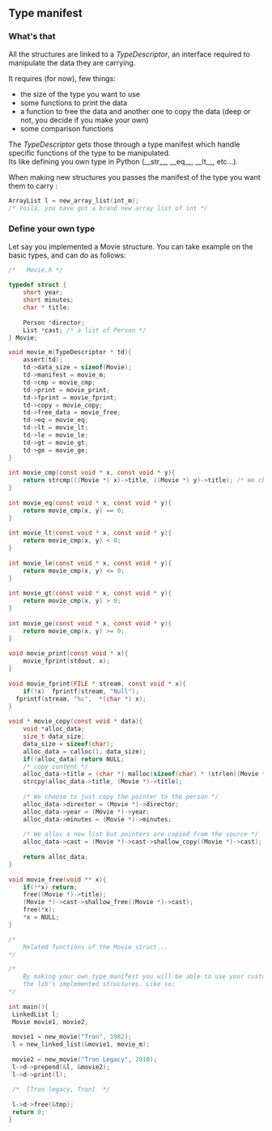 
##  Type manifest

###  What's that

All the structures are linked to a *TypeDescriptor*, an interface required to manipulate the data they are carrying.

It requires (for now), few things:
- the size of the type you want to use
- some functions to print the data
- a function to free the data and another one to copy the data  (deep or not, you decide if you make your own)
- some comparison functions

The *TypeDescriptor* gets those through a type manifest which handle specific functions of the type to be manipulated.  
Its like defining you own type in Python (\_\_str__, \_\_eq__, \_\_lt__, etc...).

When making new structures you passes the manifest of the type you want them to carry :
```c
ArrayList l = new_array_list(int_m); 
/* Voilà, you have got a brand new array list of int */
```
### Define your own type

Let say you implemented a Movie structure. You can take example on the basic types, and can do as follows:

```c  
/*   Movie.h */ 
 
typedef struct {
    short year;
    short minutes;
    char * title;
    
    Person *director;
    List *cast; /* a list of Person */
} Movie;

void movie_m(TypeDescriptor * td){  
    assert(td);
    td->data_size = sizeof(Movie);  
    td->manifest = movie_m;  
    td->cmp = movie_cmp;  
    td->print = movie_print;  
    td->fprint = movie_fprint;  
    td->copy = movie_copy;  
    td->free_data = movie_free;  
    td->eq = movie_eq;  
    td->lt = movie_lt;  
    td->le = movie_le;  
    td->gt = movie_gt;
    td->ge = movie_ge;  
}  
  
int movie_cmp(const void * x, const void * y){  
	return strcmp(((Movie *) x)->title, ((Movie *) y)->title); /* We choose that sorting - by default - will be made on the title */
}  
  
int movie_eq(const void * x, const void * y){  
	return movie_cmp(x, y) == 0;
}  
  
int movie_lt(const void * x, const void * y){  
	return movie_cmp(x, y) < 0;
}  
  
int movie_le(const void * x, const void * y){  
	return movie_cmp(x, y) <= 0;
}  
  
int movie_gt(const void * x, const void * y){  
	return movie_cmp(x, y) > 0;
}  
  
int movie_ge(const void * x, const void * y){  
	return movie_cmp(x, y) >= 0;
}  
  
void movie_print(const void * x){  
	movie_fprint(stdout, x);  
}  
  
void movie_fprint(FILE * stream, const void * x){  
	if(!x)  fprintf(stream, "Null");  
  fprintf(stream, "%c",  *(char *) x);  
}  
  
void * movie_copy(const void * data){  
	void *alloc_data;  
	size_t data_size;  
	data_size = sizeof(char);  
	alloc_data = calloc(1, data_size);  
	if(!alloc_data) return NULL;
	/* copy content */
	alloc_data->title = (char *) malloc(sizeof(char) * (strlen((Movie *)->title) + 1));
	strcpy(alloc_data->title, (Movie *)->title);
	
	/* We choose to just copy the pointer to the person */	
	alloc_data->director = (Movie *)->director; 
    alloc_data->year = (Movie *)->year;
    alloc_data->minutes	= (Movie *)->minutes;
    
    /* We alloc a new list but pointers are copied from the source */
    alloc_data->cast = (Movie *)->cast->shallow_copy((Movie *)->cast); 
    
	return alloc_data;
}  
  
void movie_free(void ** x){  
	if(!*x) return;
	free((Movie *)->title);
	(Movie *)->cast->shallow_free((Movie *)->cast);
	free(*x);
	*x = NULL;
}

/* 
    Related functions of the Movie struct...
*/

/*    
	By making your own type_manifest you will be able to use your custom Type through
	the lib's implemented structures. Like so:    
*/
 
int main(){  
 LinkedList l;  
 Movie movie1, movie2;
 
 movie1 = new_movie("Tron", 1982);
 l = new_linked_list(&movie1, movie_m);     
 
 movie2 = new_movie("Tron Legacy", 2010);
 l->d->prepend(&l, &movie2);
 l->d->print(l);
 
 /*  [Tron legacy, Tron]  */
 
 l->d->free(&tmp);  
 return 0;
}
```